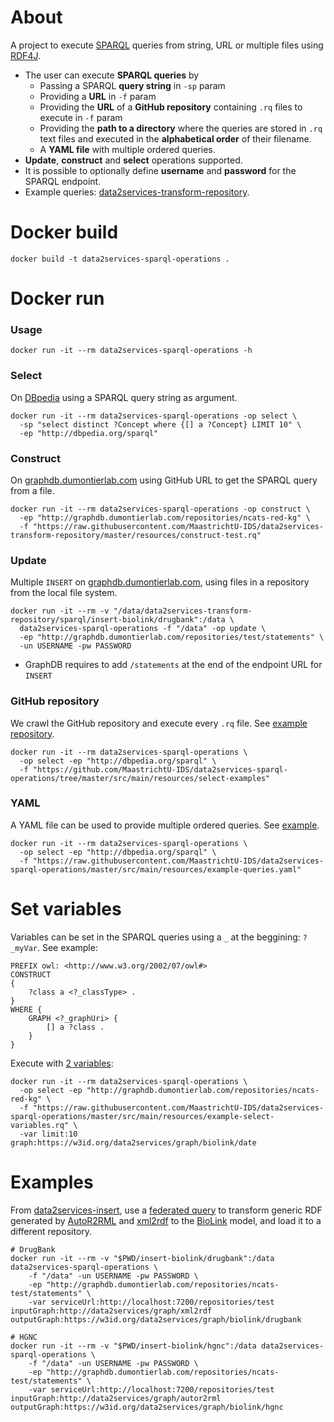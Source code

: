 # About
A project to execute [SPARQL](https://www.w3.org/TR/sparql11-query/) queries from string, URL or multiple files using [RDF4J](http://rdf4j.org/).

* The user can execute **SPARQL queries** by
  * Passing a SPARQL **query string** in `-sp` param 
  * Providing a **URL** in `-f` param
  * Providing the **URL** of a **GitHub repository** containing `.rq` files to execute in `-f` param
  * Providing the **path to a directory** where the queries are stored in `.rq` text files and executed in the **alphabetical order** of their filename. 
  * A **YAML file** with multiple ordered queries.
* **Update**, **construct** and **select** operations supported.
* It is possible to optionally define **username** and **password** for the SPARQL endpoint.
* Example queries: [data2services-transform-repository](https://github.com/MaastrichtU-IDS/data2services-transform-repository).



# Docker build
```shell
docker build -t data2services-sparql-operations .
```
# Docker run

### Usage

```shell
docker run -it --rm data2services-sparql-operations -h
```

### Select

On [DBpedia](http://dbpedia.org/sparql) using a SPARQL query string as argument.

```shell
docker run -it --rm data2services-sparql-operations -op select \
  -sp "select distinct ?Concept where {[] a ?Concept} LIMIT 10" \
  -ep "http://dbpedia.org/sparql"
```

### Construct

On [graphdb.dumontierlab.com](http://graphdb.dumontierlab.com/) using GitHub URL to get the SPARQL query from a file.

```shell
docker run -it --rm data2services-sparql-operations -op construct \
  -ep "http://graphdb.dumontierlab.com/repositories/ncats-red-kg" \
  -f "https://raw.githubusercontent.com/MaastrichtU-IDS/data2services-transform-repository/master/resources/construct-test.rq" 
```

### Update

Multiple `INSERT` on [graphdb.dumontierlab.com](http://graphdb.dumontierlab.com/), using files in a repository from the local file system.

```shell
docker run -it --rm -v "/data/data2services-transform-repository/sparql/insert-biolink/drugbank":/data \
  data2services-sparql-operations -f "/data" -op update \
  -ep "http://graphdb.dumontierlab.com/repositories/test/statements" \
  -un USERNAME -pw PASSWORD
```

* GraphDB requires to add `/statements` at the end of the endpoint URL for `INSERT`

### GitHub repository

We crawl the GitHub repository and execute every `.rq` file. See [example repository](https://github.com/MaastrichtU-IDS/data2services-sparql-operations/tree/master/src/main/resources/select-examples).

```shell
docker run -it --rm data2services-sparql-operations \
  -op select -ep "http://dbpedia.org/sparql" \
  -f "https://github.com/MaastrichtU-IDS/data2services-sparql-operations/tree/master/src/main/resources/select-examples" 
```

### YAML

A YAML file can be used to provide multiple ordered queries. See [example](https://github.com/MaastrichtU-IDS/data2services-sparql-operations/blob/master/src/main/resources/example-queries.yaml).

```shell
docker run -it --rm data2services-sparql-operations \
  -op select -ep "http://dbpedia.org/sparql" \
  -f "https://raw.githubusercontent.com/MaastrichtU-IDS/data2services-sparql-operations/master/src/main/resources/example-queries.yaml"
```



# Set variables

Variables can be set in the SPARQL queries using a `_` at the beggining: `?_myVar`. See example:

```shell
PREFIX owl: <http://www.w3.org/2002/07/owl#>
CONSTRUCT 
{ 
    ?class a <?_classType> .
}
WHERE {
    GRAPH <?_graphUri> {
        [] a ?class .
    }
}
```

Execute with [2 variables](https://github.com/MaastrichtU-IDS/data2services-sparql-operations/blob/master/src/main/resources/example-select-variables.rq):

```shell
docker run -it --rm data2services-sparql-operations \
  -op select -ep "http://graphdb.dumontierlab.com/repositories/ncats-red-kg" \
  -f "https://raw.githubusercontent.com/MaastrichtU-IDS/data2services-sparql-operations/master/src/main/resources/example-select-variables.rq" \
  -var limit:10 graph:https://w3id.org/data2services/graph/biolink/date
```



# Examples

From [data2services-insert](https://github.com/MaastrichtU-IDS/data2services-insert), use a [federated query](https://github.com/MaastrichtU-IDS/data2services-insert/blob/master/insert-biolink/drugbank/insert_drugbank_drug_CategoryOrganism.rq) to transform generic RDF generated by [AutoR2RML](https://github.com/amalic/AutoR2RML) and [xml2rdf](https://github.com/MaastrichtU-IDS/xml2rdf) to the [BioLink](https://biolink.github.io/biolink-model/docs/) model, and load it to a different repository.

```shell
# DrugBank
docker run -it --rm -v "$PWD/insert-biolink/drugbank":/data data2services-sparql-operations \
	-f "/data" -un USERNAME -pw PASSWORD \
	-ep "http://graphdb.dumontierlab.com/repositories/ncats-test/statements" \
	-var serviceUrl:http://localhost:7200/repositories/test inputGraph:http://data2services/graph/xml2rdf outputGraph:https://w3id.org/data2services/graph/biolink/drugbank

# HGNC
docker run -it --rm -v "$PWD/insert-biolink/hgnc":/data data2services-sparql-operations \
	-f "/data" -un USERNAME -pw PASSWORD \
	-ep "http://graphdb.dumontierlab.com/repositories/ncats-test/statements" \
	-var serviceUrl:http://localhost:7200/repositories/test inputGraph:http://data2services/graph/autor2rml outputGraph:https://w3id.org/data2services/graph/biolink/hgnc
```


